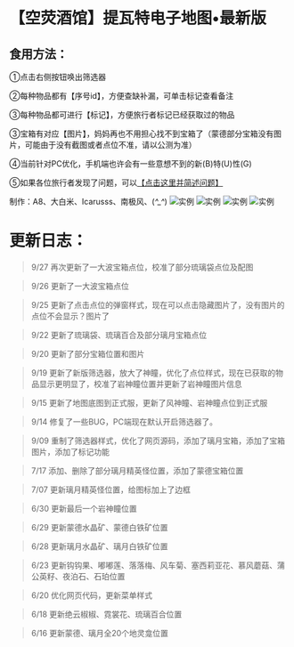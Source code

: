 # 【空荧酒馆】提瓦特电子地图•最新版

## 食用方法：

①点击右侧按钮唤出筛选器

②每种物品都有【序号id】，方便查缺补漏，可单击标记查看备注

③每种物品都可进行【标记】，方便旅行者标记已经获取过的物品

③宝箱有对应【图片】，妈妈再也不用担心找不到宝箱了（蒙德部分宝箱没有图片，可能由于没有截图或者点位不准，请以公测为准）

④当前针对PC优化，手机端也许会有一些意想不到的新(B)特(U)性(G)

⑤如果各位旅行者发现了问题，可以[【点击这里并简述问题】](https://support.qq.com/product/321980)

制作：A8、大白米、Icarusss、南极风、(*^_^*)
![实例](https://upload-bbs.mihoyo.com/upload/2020/09/09/5284717/58b1e0a88e58bed8ddfc3bd34b439b75_259109571177980462.jpg?x-oss-process=image/resize,s_600/quality,q_80/auto-orient,0/interlace,1/format,jpg)
![实例](https://upload-bbs.mihoyo.com/upload/2020/09/19/5284717/3f2f022e016c245b43939b50d6a43de3_2462893354478986890.jpg?x-oss-process=image/resize,s_600/quality,q_80/auto-orient,0/interlace,1/format,jpg)
![实例](https://upload-bbs.mihoyo.com/upload/2020/09/19/5284717/3947428880da5f99e329198c3d779e4c_6341180947935966441.jpg?x-oss-process=image/resize,s_600/quality,q_80/auto-orient,0/interlace,1/format,jpg)
![实例](https://upload-bbs.mihoyo.com/upload/2020/09/26/5284717/82ae121d6c53ad415f69f2315724d14f_1311956324983884438.jpg?x-oss-process=image/resize,s_600/quality,q_80/auto-orient,0/interlace,1/format,jpg)

# 更新日志：

> 9/27 再次更新了一大波宝箱点位，校准了部分琉璃袋点位及配图

> 9/26 更新了一大波宝箱点位

> 9/25 更新了点击点位的弹窗样式，现在可以点击隐藏图片了，没有图片的点位不会显示？图片了

> 9/22 更新了琉璃袋、琉璃百合及部分璃月宝箱点位

> 9/20 更新了部分宝箱位置和图片

> 9/19 更新了新版筛选器，放大了神瞳，优化了点位样式，现在已获取的物品显示更明显了，校准了岩神瞳位置并更新了岩神瞳图片信息

> 9/15 更新了地图底图到正式服，更新了风神瞳、岩神瞳点位到正式服

> 9/14 修复了一些BUG，PC端现在默认开启筛选器了。

> 9/09 重制了筛选器样式，优化了网页源码，添加了璃月宝箱，添加了宝箱图片，添加了标记功能

> 7/17 添加、删除了部分璃月精英怪位置，添加了蒙德宝箱位置

> 7/07 更新璃月精英怪位置，给图标加上了边框

> 6/30 更新最后一个岩神瞳位置

> 6/29 更新蒙德水晶矿、蒙德白铁矿位置

> 6/28 更新璃月水晶矿、璃月白铁矿位置

> 6/23 更新钩钩果、嘟嘟莲、落落梅、风车菊、塞西莉亚花、慕风蘑菇、蒲公英籽、夜泊石、石珀位置

> 6/20 优化网页代码，更新菜单样式

> 6/18 更新绝云椒椒、霓裳花、琉璃百合位置

> 6/16 更新蒙德、璃月全20个地灵龛位置
